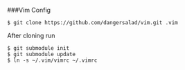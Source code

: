 ###Vim Config

    $ git clone https://github.com/dangersalad/vim.git .vim

After cloning run

    $ git submodule init
    $ git submodule update
    $ ln -s ~/.vim/vimrc ~/.vimrc
